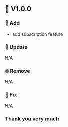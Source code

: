 ## 🔖 V1.0.0
### 🌱 Add
- add subscription feature


### 🌴 Update
N/A


### 🔥 Remove
N/A


### 🐛 Fix
N/A


### Thank you very much
